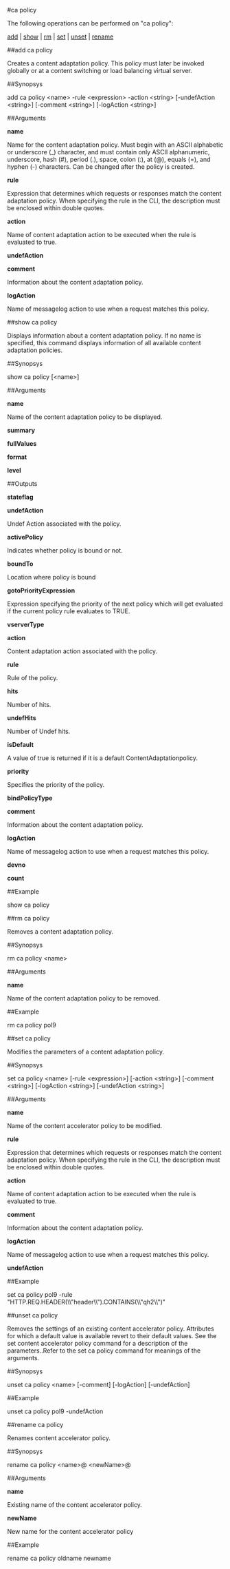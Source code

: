 #ca policy

The following operations can be performed on "ca policy":


[add](#add-ca-policy) | [show](#show-ca-policy) | [rm](#rm-ca-policy) | [set](#set-ca-policy) | [unset](#unset-ca-policy) | [rename](#rename-ca-policy)

##add ca policy

Creates a content adaptation policy. This policy must later be invoked globally or at a content switching or load balancing virtual server.


##Synopsys

add ca policy &lt;name> -rule &lt;expression> -action &lt;string> [-undefAction &lt;string>] [-comment &lt;string>] [-logAction &lt;string>]


##Arguments

<b>name</b>
Name for the content adaptation policy. Must begin with an ASCII alphabetic or underscore (_) character, and must contain only ASCII alphanumeric, underscore, hash (#), period (.), space, colon (:), at (@), equals (=), and hyphen (-) characters. Can be changed after the policy is created.

<b>rule</b>
Expression that determines which requests or responses match the content adaptation policy. When specifying the rule in the CLI, the description must be enclosed within double quotes.

<b>action</b>
Name of content adaptation action to be executed when the rule is evaluated to true.

<b>undefAction</b>

<b>comment</b>
Information about the content adaptation policy.

<b>logAction</b>
Name of messagelog action to use when a request matches this policy.



##show ca policy

Displays information about a content adaptation policy. If no name is specified, this command displays information of all available content adaptation policies.


##Synopsys

show ca policy [&lt;name>]


##Arguments

<b>name</b>
Name of the content adaptation policy to be displayed.

<b>summary</b>

<b>fullValues</b>

<b>format</b>

<b>level</b>



##Outputs

<b>stateflag</b>

<b>undefAction</b>
Undef Action associated with the policy.

<b>activePolicy</b>
Indicates whether policy is bound or not.

<b>boundTo</b>
Location where policy is bound

<b>gotoPriorityExpression</b>
Expression specifying the priority of the next policy which will get evaluated if the current policy rule evaluates to TRUE.

<b>vserverType</b>

<b>action</b>
Content adaptation action associated with the policy.

<b>rule</b>
Rule of the policy.

<b>hits</b>
Number of hits.

<b>undefHits</b>
Number of Undef hits.

<b>isDefault</b>
A value of true is returned if it is a default ContentAdaptationpolicy.

<b>priority</b>
Specifies the priority of the policy.

<b>bindPolicyType</b>

<b>comment</b>
Information about the content adaptation policy.

<b>logAction</b>
Name of messagelog action to use when a request matches this policy.

<b>devno</b>

<b>count</b>



##Example

show ca policy

##rm ca policy

Removes a content adaptation policy.


##Synopsys

rm ca policy &lt;name>


##Arguments

<b>name</b>
Name of the content adaptation policy to be removed.



##Example

rm ca policy pol9

##set ca policy

Modifies the parameters of a content adaptation policy.


##Synopsys

set ca policy &lt;name> [-rule &lt;expression>] [-action &lt;string>] [-comment &lt;string>] [-logAction &lt;string>] [-undefAction &lt;string>]


##Arguments

<b>name</b>
Name of the content accelerator policy to be modified.

<b>rule</b>
Expression that determines which requests or responses match the content adaptation policy. When specifying the rule in the CLI, the description must be enclosed within double quotes.

<b>action</b>
Name of content adaptation action to be executed when the rule is evaluated to true.

<b>comment</b>
Information about the content adaptation policy.

<b>logAction</b>
Name of messagelog action to use when a request matches this policy.

<b>undefAction</b>



##Example

set ca policy pol9 -rule "HTTP.REQ.HEADER(\\\\"header\\\\").CONTAINS(\\\\"qh2\\\\")"

##unset ca policy

Removes the settings of an existing content accelerator policy. Attributes for which a default value is available revert to their default values. See the set content accelerator policy command for a description of the parameters..Refer to the set ca policy command for meanings of the arguments.


##Synopsys

unset ca policy &lt;name> [-comment] [-logAction] [-undefAction]


##Example

unset ca policy pol9 -undefAction

##rename ca policy

Renames content accelerator policy.


##Synopsys

rename ca policy &lt;name>@ &lt;newName>@


##Arguments

<b>name</b>
Existing name of the content accelerator policy.

<b>newName</b>
New name for the content accelerator policy



##Example

rename ca policy oldname newname


